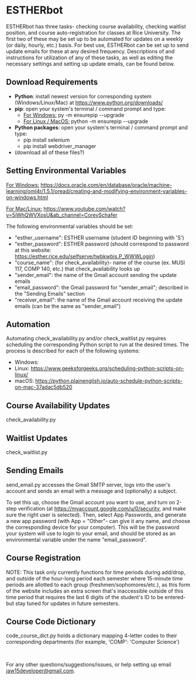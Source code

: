 # ESTHERbot
ESTHERbot has three tasks- checking course availability, checking waitlist position, and course auto-registration for classes at Rice University. The first two of these may be set up to be automated for updates on a weekly (or daily, hourly, etc.) basis. For best use, ESTHERbot can be set up to send update emails for these at any desired frequency. Descriptions of and instructions for utilization of any of these tasks, as well as editing the necessary settings and setting up update emails, can be found below.

## Download Requirements
* **Python**: install newest version for corresponding system (Windows/Linux/Mac) at https://www.python.org/downloads/
* **pip**: open your system's terminal / command prompt and type: 
  - <ins>For Windows:</ins> py -m ensurepip --upgrade
  - <ins>For Linux / MacOS:</ins> python -m ensurepip --upgrade
* **Python packages**: open your system's terminal / command prompt and type: 
  - pip install selenium
  - pip install webdriver_manager
* (download all of these files?)

## Setting Environmental Variables
<ins>For Windows:</ins> https://docs.oracle.com/en/database/oracle/machine-learning/oml4r/1.5.1/oread/creating-and-modifying-environment-variables-on-windows.html

<ins>For Mac/Linux:</ins> https://www.youtube.com/watch?v=5iWhQWVXosU&ab_channel=CoreySchafer

The following environmental variables should be set:
  - "esther_username": ESTHER username (student ID beginning with 'S')
  - "esther_password": ESTHER password (should correspond to password at this website: https://esther.rice.edu/selfserve/twbkwbis.P_WWWLogin)
  - "course_name": (for check_availability)- name of the course (ex. MUSI 117, COMP 140, etc.) that check_availability looks up
  - "sender_email": the name of the Gmail account sending the update emails
  - "email_password": the Gmail password for "sender_email"; described in the "Sending Emails" section
  - "receiver_email": the name of the Gmail account receiving the update emails (can be the same as "sender_email")

## Automation
Automating check_availability.py and/or check_waitlist.py requires scheduling the corresponding Python script to run at the desired times. The process is described for each of the following systems: 
* Windows: 
* Linux: https://www.geeksforgeeks.org/scheduling-python-scripts-on-linux/
* macOS: https://python.plainenglish.io/auto-schedule-python-scripts-on-mac-37adac5db520

## Course Availability Updates
check_availability.py 



## Waitlist Updates
check_waitlist.py 

## Sending Emails
send_email.py accesses the Gmail SMTP server, logs into the user's account and sends an email with a message and (optionally) a subject.

To set this up, choose the Gmail account you want to use, and turn on 2-step verification (at https://myaccount.google.com/u/0/security, and make sure the right user is selected). Then, select App Passwords, and generate a new app password (with App = "Other"- can give it any name, and choose the corresponding device for your computer). This will be the password your system will use to login to your email, and should be stored as an environmental variable under the name "email_password".

## Course Registration
NOTE: This task only currently functions for time periods during add/drop, and outside of the hour-long period each semester where 15-minute time periods are allotted to each group (freshmen/sophomores/etc.), as this form of the website includes an extra screen that's inaccessible outside of this time period that requires the last 6 digits of the student's ID to be entered- but stay tuned for updates in future semesters. 



## Course Code Dictionary
code_course_dict.py holds a dictionary mapping 4-letter codes to their corresponding departments (for example, 'COMP': 'Computer Science')  

<p>&nbsp;</p>

For any other questions/suggestions/issues, or help setting up email jaw15developer@gmail.com.

